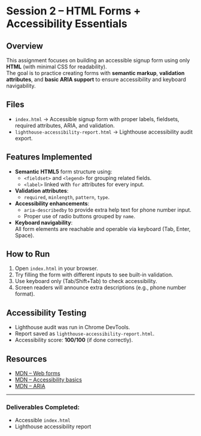 # Session 2 – HTML Forms + Accessibility Essentials

##  Overview

This assignment focuses on building an accessible signup form using only **HTML** (with minimal CSS for readability).  
The goal is to practice creating forms with **semantic markup**, **validation attributes**, and **basic ARIA support** to ensure accessibility and keyboard navigability.

##  Files

- `index.html` → Accessible signup form with proper labels, fieldsets, required attributes, ARIA, and validation.
- `lighthouse-accessibility-report.html` → Lighthouse accessibility audit export.

##  Features Implemented

- **Semantic HTML5** form structure using:
  - `<fieldset>` and `<legend>` for grouping related fields.
  - `<label>` linked with `for` attributes for every input.
- **Validation attributes**:
  - `required`, `minlength`, `pattern`, `type`.
- **Accessibility enhancements**:
  - `aria-describedby` to provide extra help text for phone number input.
  - Proper use of radio buttons grouped by `name`.
- **Keyboard navigability**:  
  All form elements are reachable and operable via keyboard (Tab, Enter, Space).

##  How to Run

1. Open `index.html` in your browser.
2. Try filling the form with different inputs to see built-in validation.
3. Use keyboard only (Tab/Shift+Tab) to check accessibility.
4. Screen readers will announce extra descriptions (e.g., phone number format).

##  Accessibility Testing

- Lighthouse audit was run in Chrome DevTools.
- Report saved as `lighthouse-accessibility-report.html`.
- Accessibility score: **100/100** (if done correctly).

##  Resources

- [MDN – Web forms](https://developer.mozilla.org/en-US/docs/Learn_web_development/Extensions/Forms)
- [MDN – Accessibility basics](https://developer.mozilla.org/en-US/docs/Learn_web_development/Core/Accessibility/What_is_accessibility)
- [MDN – ARIA](https://developer.mozilla.org/en-US/docs/Web/Accessibility/ARIA)

---

###  Deliverables Completed:

- Accessible `index.html`
- Lighthouse accessibility report
